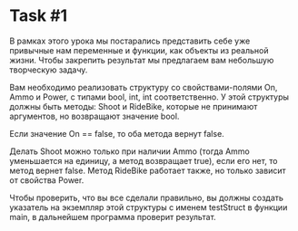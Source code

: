 # Task #1
В рамках этого урока мы постарались представить себе уже привычные нам переменные и функции, как объекты из реальной жизни. Чтобы закрепить результат мы предлагаем вам небольшую творческую задачу.

Вам необходимо реализовать структуру со свойствами-полями On, Ammo и Power, с типами bool, int, int соответственно. У этой структуры должны быть методы: Shoot и RideBike, которые не принимают аргументов, но возвращают значение bool.

Если значение On == false, то оба метода вернут false.

Делать Shoot можно только при наличии Ammo (тогда Ammo уменьшается на единицу, а метод возвращает true), если его нет, то метод вернет false. Метод RideBike работает также, но только зависит от свойства Power.

Чтобы проверить, что вы все сделали правильно, вы должны создать указатель на экземпляр этой структуры с именем testStruct в функции main, в дальнейшем программа проверит результат.
